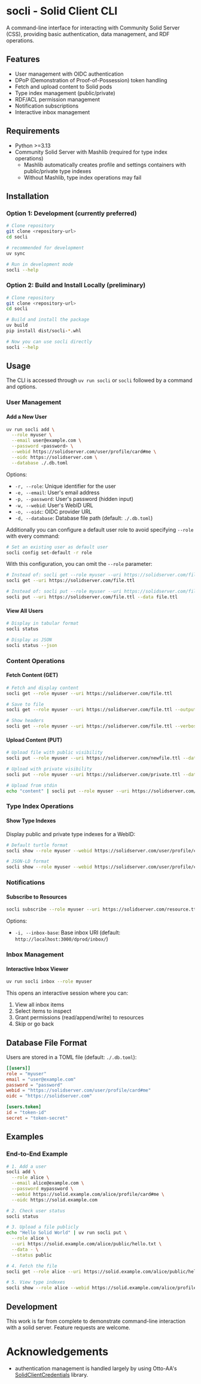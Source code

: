 # socli - Solid Client CLI

A command-line interface for interacting with Community Solid Server (CSS), providing basic authentication, data management, and RDF operations.

## Features

- User management with OIDC authentication
- DPoP (Demonstration of Proof-of-Possession) token handling
- Fetch and upload content to Solid pods
- Type index management (public/private)
- RDF/ACL permission management
- Notification subscriptions
- Interactive inbox management

## Requirements

- Python >=3.13
- Community Solid Server with Mashlib (required for type index operations)
  - Mashlib automatically creates profile and settings containers with public/private type indexes
  - Without Mashlib, type index operations may fail

## Installation

### Option 1: Development (currently preferred)

```bash
# Clone repository
git clone <repository-url>
cd socli

# recommended for development
uv sync

# Run in development mode
socli --help
```

### Option 2: Build and Install Locally (preliminary)

```bash
# Clone repository
git clone <repository-url>
cd socli

# Build and install the package
uv build
pip install dist/socli-*.whl

# Now you can use socli directly
socli --help
```

## Usage

The CLI is accessed through `uv run socli` or `socli` followed by a command and options.

### User Management

#### Add a New User

```bash
uv run socli add \
  --role myuser \
  --email user@example.com \
  --password <password> \
  --webid https://solidserver.com/user/profile/card#me \
  --oidc https://solidserver.com \
  --database ./.db.toml
```

Options:

- `-r, --role`: Unique identifier for the user
- `-e, --email`: User's email address
- `-p, --password`: User's password (hidden input)
- `-w, --webid`: User's WebID URL
- `-o, --oidc`: OIDC provider URL
- `-d, --database`: Database file path (default: `./.db.toml`)

Additionally you can configure a default user role to avoid specifying `--role` with every command:

```bash
# Set an existing user as default user
socli config set-default -r role
```

With this configuration, you can omit the `--role` parameter:

```bash
# Instead of: socli get --role myuser --uri https://solidserver.com/file.ttl
socli get --uri https://solidserver.com/file.ttl

# Instead of: socli put --role myuser --uri https://solidserver.com/file.ttl --data file.ttl
socli put --uri https://solidserver.com/file.ttl --data file.ttl
```

#### View All Users

```bash
# Display in tabular format
socli status

# Display as JSON
socli status --json
```

### Content Operations

#### Fetch Content (GET)

```bash
# Fetch and display content
socli get --role myuser --uri https://solidserver.com/file.ttl

# Save to file
socli get --role myuser --uri https://solidserver.com/file.ttl --output local.ttl

# Show headers
socli get --role myuser --uri https://solidserver.com/file.ttl --verbose
```

#### Upload Content (PUT)

```bash
# Upload file with public visibility
socli put --role myuser --uri https://solidserver.com/newfile.ttl --data file.ttl --status public

# Upload with private visibility
socli put --role myuser --uri https://solidserver.com/private.ttl --data file.ttl --status private

# Upload from stdin
echo "content" | socli put --role myuser --uri https://solidserver.com/data.txt --data - --status private
```

### Type Index Operations

#### Show Type Indexes

Display public and private type indexes for a WebID:

```bash
# Default turtle format
socli show --role myuser --webid https://solidserver.com/user/profile/card#me

# JSON-LD format
socli show --role myuser --webid https://solidserver.com/user/profile/card#me --format json-ld
```

### Notifications

#### Subscribe to Resources

```bash
socli subscribe --role myuser --uri https://solidserver.com/resource.ttl
```

Options:

- `-i, --inbox-base`: Base inbox URI (default: `http://localhost:3000/dprod/inbox/`)

### Inbox Management

#### Interactive Inbox Viewer

```bash
uv run socli inbox --role myuser
```

This opens an interactive session where you can:

1. View all inbox items
2. Select items to inspect
3. Grant permissions (read/append/write) to resources
4. Skip or go back

## Database File Format

Users are stored in a TOML file (default: `./.db.toml`):

```toml
[[users]]
role = "myuser"
email = "user@example.com"
password = "password"
webid = "https://solidserver.com/user/profile/card#me"
oidc = "https://solidserver.com"

[users.token]
id = "token-id"
secret = "token-secret"
```

## Examples

### End-to-End Example

```bash
# 1. Add a user
socli add \
  --role alice \
  --email alice@example.com \
  --password mypassword \
  --webid https://solid.example.com/alice/profile/card#me \
  --oidc https://solid.example.com

# 2. Check user status
socli status

# 3. Upload a file publicly
echo "Hello Solid World" | uv run socli put \
  --role alice \
  --uri https://solid.example.com/alice/public/hello.txt \
  --data - \
  --status public

# 4. Fetch the file
socli get --role alice --uri https://solid.example.com/alice/public/hello.txt

# 5. View type indexes
socli show --role alice --webid https://solid.example.com/alice/profile/card#me
```

## Development

This work is far from complete to demonstrate command-line interaction with a solid server. Feature requests are welcome.

# Acknowledgements

- authentication management is handled largely by using Otto-AA's [SolidClientCredentials](https://github.com/Otto-AA/solid-client-credentials-py) library.

